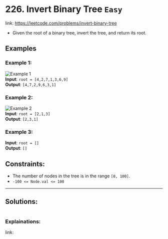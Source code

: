 # 226. Invert Binary Tree `Easy`
link: https://leetcode.com/problems/invert-binary-tree

- Given the root of a binary tree, invert the tree, and return its root.

## Examples

### Example 1:
![Example 1](https://assets.leetcode.com/uploads/2021/03/14/invert1-tree.jpg)</br>
**Input**: `root = [4,2,7,1,3,6,9]`  
**Output**: `[4,7,2,9,6,3,1]`  

### Example 2:
![Example 2](https://assets.leetcode.com/uploads/2021/03/14/invert2-tree.jpg)</br>
**Input**: `root = [2,1,3]`  
**Output**: `[2,3,1]`  

### Example 3:
**Input**: `root = []`  
**Output**: `[]`

## Constraints:
- The number of nodes in the tree is in the range `[0, 100]`.
- `-100 <= Node.val <= 100`

---

## Solutions:
```python

```

### Explainations:


link: 
